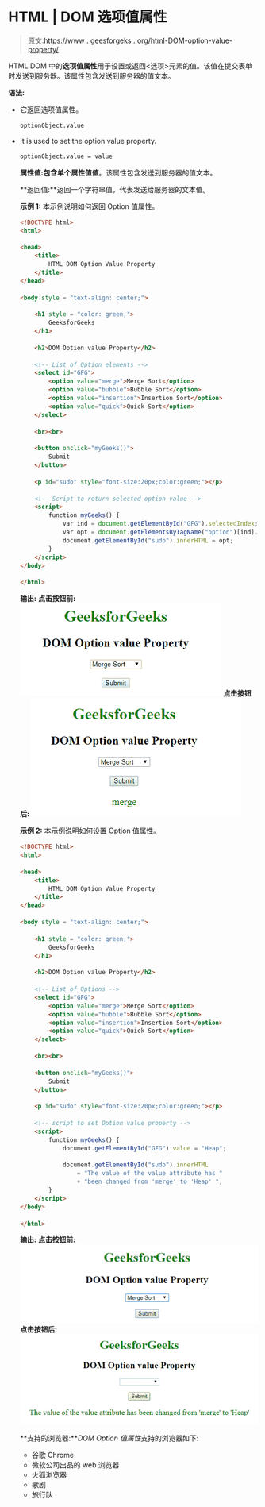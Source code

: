 # HTML | DOM 选项值属性

> 原文:[https://www . geesforgeks . org/html-DOM-option-value-property/](https://www.geeksforgeeks.org/html-dom-option-value-property/)

HTML DOM 中的**选项值属性**用于设置或返回<选项>元素的值。该值在提交表单时发送到服务器。该属性包含发送到服务器的值文本。

**语法:**

*   它返回选项值属性。

    ```html
    optionObject.value 
    ```

*   It is used to set the option value property.

    ```html
    optionObject.value = value 
    ```

    **属性值:**包含单个属性值**值**。该属性包含发送到服务器的值文本。

    **返回值:**返回一个字符串值，代表发送给服务器的文本值。

    **示例 1:** 本示例说明如何返回 Option 值属性。

    ```html
    <!DOCTYPE html> 
    <html> 

    <head> 
        <title>
            HTML DOM Option Value Property
        </title> 
    </head> 

    <body style = "text-align: center;">

        <h1 style = "color: green;">
            GeeksforGeeks
        </h1> 

        <h2>DOM Option value Property</h2> 

        <!-- List of Option elements -->
        <select id="GFG"> 
            <option value="merge">Merge Sort</option> 
            <option value="bubble">Bubble Sort</option> 
            <option value="insertion">Insertion Sort</option>
            <option value="quick">Quick Sort</option> 
        </select>

        <br><br>

        <button onclick="myGeeks()">
            Submit
        </button>

        <p id="sudo" style="font-size:20px;color:green;"></p>

        <!-- Script to return selected option value -->
        <script>
            function myGeeks() {
                var ind = document.getElementById("GFG").selectedIndex;
                var opt = document.getElementsByTagName("option")[ind].value;
                document.getElementById("sudo").innerHTML = opt;
            }
        </script>
    </body> 

    </html>                    
    ```

    **输出:**
    **点击按钮前:**
    ![](img/ee3c915e158e76aebf5cd9bf93ea87a5.png)
    **点击按钮后:**
    ![](img/e276ef2cb39a5ad4b4f5cc5011a7e3e6.png)

    **示例 2:** 本示例说明如何设置 Option 值属性。

    ```html
    <!DOCTYPE html> 
    <html> 

    <head> 
        <title>
            HTML DOM Option Value Property
        </title> 
    </head> 

    <body style = "text-align: center;">

        <h1 style = "color: green;">
            GeeksforGeeks
        </h1> 

        <h2>DOM Option value Property</h2> 

        <!-- List of Options -->
        <select id="GFG"> 
            <option value="merge">Merge Sort</option> 
            <option value="bubble">Bubble Sort</option> 
            <option value="insertion">Insertion Sort</option>
            <option value="quick">Quick Sort</option> 
        </select>

        <br><br>

        <button onclick="myGeeks()">
            Submit
        </button>

        <p id="sudo" style="font-size:20px;color:green;"></p>

        <!-- script to set Option value property -->
        <script>
            function myGeeks() {
                document.getElementById("GFG").value = "Heap";

                document.getElementById("sudo").innerHTML
                    = "The value of the value attribute has "
                    + "been changed from 'merge' to 'Heap' ";
            }
        </script>
    </body> 

    </html>                    
    ```

    **输出:**
    **点击按钮前:**
    ![](img/7672babc3978bbfe3378f5709535139e.png)
    **点击按钮后:**
    ![](img/657f0f93144bd593f6b5305340a004b1.png)

    **支持的浏览器:***DOM Option 值属性*支持的浏览器如下:

    *   谷歌 Chrome
    *   微软公司出品的 web 浏览器
    *   火狐浏览器
    *   歌剧
    *   旅行队